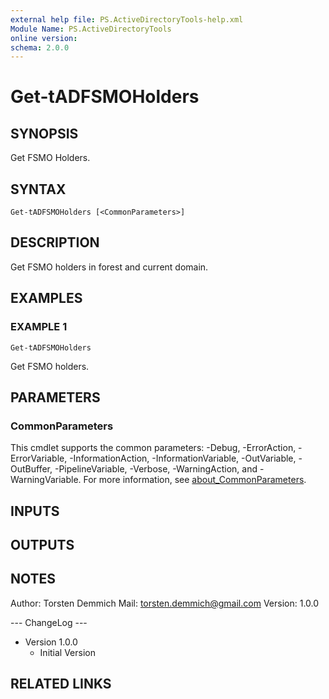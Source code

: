 ```yaml
---
external help file: PS.ActiveDirectoryTools-help.xml
Module Name: PS.ActiveDirectoryTools
online version:
schema: 2.0.0
---
```


# Get-tADFSMOHolders

## SYNOPSIS
Get FSMO Holders.

## SYNTAX

```
Get-tADFSMOHolders [<CommonParameters>]
```

## DESCRIPTION
Get FSMO holders in forest and current domain.

## EXAMPLES

### EXAMPLE 1
```
Get-tADFSMOHolders
```

Get FSMO holders.

## PARAMETERS

### CommonParameters
This cmdlet supports the common parameters: -Debug, -ErrorAction, -ErrorVariable, -InformationAction, -InformationVariable, -OutVariable, -OutBuffer, -PipelineVariable, -Verbose, -WarningAction, and -WarningVariable. For more information, see [about_CommonParameters](http://go.microsoft.com/fwlink/?LinkID=113216).

## INPUTS

## OUTPUTS

## NOTES
Author: Torsten Demmich
Mail:   torsten.demmich@gmail.com
Version:	1.0.0

--- ChangeLog ---
- Version 1.0.0
  - Initial Version

## RELATED LINKS
